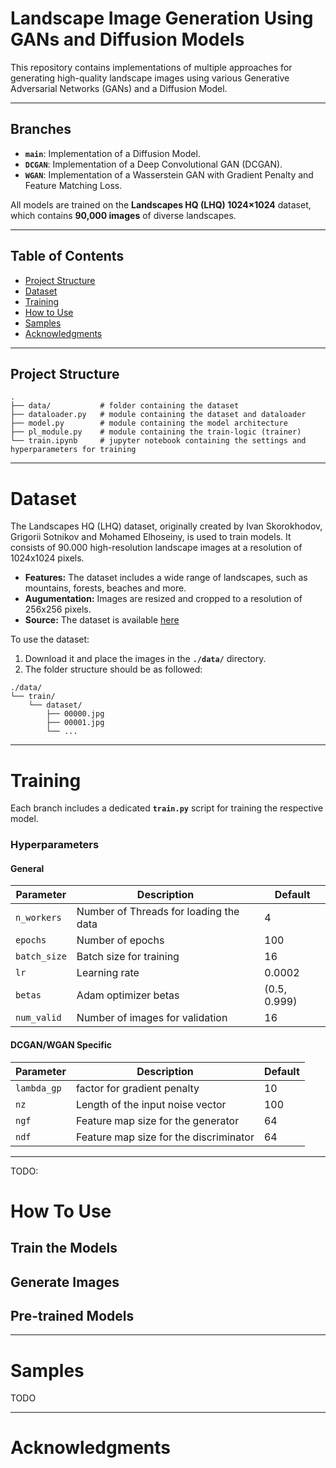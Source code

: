 # Landscape Image Generation Using GANs and Diffusion Models

This repository contains implementations of multiple approaches for generating high-quality landscape images using various Generative Adversarial Networks (GANs) and a Diffusion Model.

---

## Branches
- **`main`**: Implementation of a Diffusion Model.
- **`DCGAN`**: Implementation of a Deep Convolutional GAN (DCGAN).
- **`WGAN`**: Implementation of a Wasserstein GAN with Gradient Penalty and Feature Matching Loss.

All models are trained on the **Landscapes HQ (LHQ) 1024×1024** dataset, which contains **90,000 images** of diverse landscapes.

---

## Table of Contents
- [Project Structure](#project-structure)
- [Dataset](#dataset)
- [Training](#training)
- [How to Use](#how-to-use)
- [Samples](#samples)
- [Acknowledgments](#acknowledgments)

---

## Project Structure

```plaintext
.
├── data/           # folder containing the dataset
├── dataloader.py   # module containing the dataset and dataloader
├── model.py        # module containing the model architecture
├── pl_module.py    # module containing the train-logic (trainer)
└── train.ipynb     # jupyter notebook containing the settings and hyperparameters for training
```

---

# Dataset
The Landscapes HQ (LHQ) dataset, originally created by Ivan Skorokhodov, Grigorii Sotnikov and Mohamed Elhoseiny, is used to train models.
It consists of 90.000 high-resolution landscape images at a resolution of 1024x1024 pixels.

- **Features:** The dataset includes a wide range of landscapes, such as mountains, forests, beaches and more.
- **Augumentation:** Images are resized and cropped to a resolution of 256x256 pixels.
- **Source:** The dataset is available [here](https://github.com/universome/alis)

To use the dataset: 
1. Download it and place the images in the **`./data/`** directory.
2. The folder structure should be as followed:
```plaintext
./data/
└── train/
    └── dataset/
        ├── 00000.jpg
        ├── 00001.jpg
        └── ...
```

---

# Training
Each branch includes a dedicated **`train.py`** script for training the respective model.


### Hyperparameters

#### General
| Parameter      | Description                                   | Default       |
|----------------|-----------------------------------------------|---------------|
| `n_workers`    | Number of Threads for loading the data        | 4             |
| `epochs`       | Number of epochs                              | 100           |
| `batch_size`   | Batch size for training                       | 16            |
| `lr`           | Learning rate                                 | 0.0002        |
| `betas`        | Adam optimizer betas                          | (0.5, 0.999)  |
| `num_valid`    | Number of images for validation               | 16            |

#### DCGAN/WGAN Specific
| Parameter      | Description                                   | Default       |
|----------------|-----------------------------------------------|---------------|
| `lambda_gp`    | factor for gradient penalty                   | 10            |
| `nz`           | Length of the input noise vector              | 100           |
| `ngf`          | Feature map size for the generator            | 64            |
| `ndf`          | Feature map size for the discriminator        | 64            |

---

TODO:

# How To Use
## Train the Models
## Generate Images
## Pre-trained Models

---

# Samples
TODO

---

# Acknowledgments
